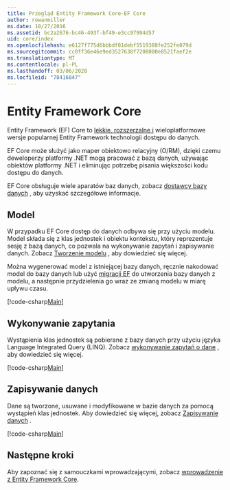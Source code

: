 ```yaml
---
title: Przegląd Entity Framework Core-EF Core
author: rowanmiller
ms.date: 10/27/2016
ms.assetid: bc2a2676-bc46-493f-bf49-e3cc97994d57
uid: core/index
ms.openlocfilehash: e6127f775d6bbbdf81debf5519388fe252fe079d
ms.sourcegitcommit: cc0ff36e46e9ed3527638f7208000e8521faef2e
ms.translationtype: MT
ms.contentlocale: pl-PL
ms.lasthandoff: 03/06/2020
ms.locfileid: "78416847"
---
```

# <a name="entity-framework-core"></a>Entity Framework Core

Entity Framework (EF) Core to [lekkie, rozszerzalne i](https://github.com/aspnet/EntityFrameworkCore) wieloplatformowe wersje popularnej Entity Framework technologii dostępu do danych.

EF Core może służyć jako maper obiektowo relacyjny (O/RM), dzięki czemu deweloperzy platformy .NET mogą pracować z bazą danych, używając obiektów platformy .NET i eliminując potrzebę pisania większości kodu dostępu do danych.

EF Core obsługuje wiele aparatów baz danych, zobacz [dostawcy bazy danych](providers/index.md) , aby uzyskać szczegółowe informacje.

## <a name="the-model"></a>Model

W przypadku EF Core dostęp do danych odbywa się przy użyciu modelu. Model składa się z klas jednostek i obiektu kontekstu, który reprezentuje sesję z bazą danych, co pozwala na wykonywanie zapytań i zapisywanie danych. Zobacz [Tworzenie modelu](modeling/index.md) , aby dowiedzieć się więcej.

Można wygenerować model z istniejącej bazy danych, ręcznie nakodować model do bazy danych lub użyć [migracji EF](managing-schemas/migrations/index.md) do utworzenia bazy danych z modelu, a następnie przydzielenia go wraz ze zmianą modelu w miarę upływu czasu.

[!code-csharp[Main](../../samples/core/Intro/Model.cs)]

## <a name="querying"></a>Wykonywanie zapytania

Wystąpienia klas jednostek są pobierane z bazy danych przy użyciu języka Language Integrated Query (LINQ). Zobacz [wykonywanie zapytań o dane](querying/index.md) , aby dowiedzieć się więcej.

[!code-csharp[Main](../../samples/core/Intro/Program.cs#Querying)]

## <a name="saving-data"></a>Zapisywanie danych

Dane są tworzone, usuwane i modyfikowane w bazie danych za pomocą wystąpień klas jednostek. Aby dowiedzieć się więcej, zobacz [Zapisywanie danych](saving/index.md) .

[!code-csharp[Main](../../samples/core/Intro/Program.cs#SavingData)]

## <a name="next-steps"></a>Następne kroki

Aby zapoznać się z samouczkami wprowadzającymi, zobacz [wprowadzenie z Entity Framework Core](get-started/index.md).
